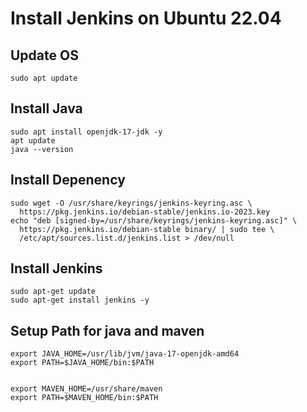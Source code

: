 # Install Jenkins on Ubuntu 22.04

## Update OS 

	sudo apt update

## Install Java 

	sudo apt install openjdk-17-jdk -y
	apt update 
	java --version

## Install Depenency

	sudo wget -O /usr/share/keyrings/jenkins-keyring.asc \
	  https://pkg.jenkins.io/debian-stable/jenkins.io-2023.key
	echo "deb [signed-by=/usr/share/keyrings/jenkins-keyring.asc]" \
	  https://pkg.jenkins.io/debian-stable binary/ | sudo tee \
	  /etc/apt/sources.list.d/jenkins.list > /dev/null

## Install Jenkins

	sudo apt-get update
	sudo apt-get install jenkins -y 


## Setup Path for java and maven

	export JAVA_HOME=/usr/lib/jvm/java-17-openjdk-amd64
	export PATH=$JAVA_HOME/bin:$PATH


	export MAVEN_HOME=/usr/share/maven
	export PATH=$MAVEN_HOME/bin:$PATH